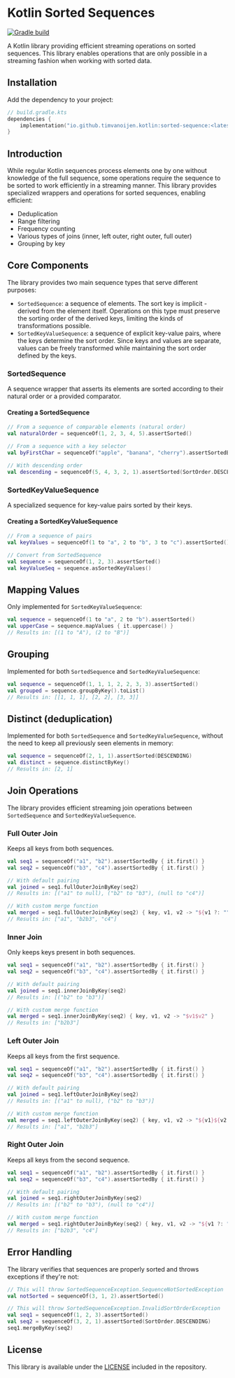 # Kotlin Sorted Sequences

[![Gradle build](https://github.com/timvanoijen/sorted-sequence/actions/workflows/gradle.yml/badge.svg)](https://github.com/timvanoijen/sorted-sequence/actions/workflows/gradle.yml)

A Kotlin library providing efficient streaming operations on sorted sequences. This library enables operations that are only possible in a streaming fashion when working with sorted data.

## Installation

Add the dependency to your project:

```kotlin
// build.gradle.kts
dependencies {
    implementation("io.github.timvanoijen.kotlin:sorted-sequence:<latest version>")
}
```

## Introduction

While regular Kotlin sequences process elements one by one without knowledge of the full sequence, some operations require the sequence to be sorted to work efficiently in a streaming manner. This library provides specialized wrappers and operations for sorted sequences, enabling efficient:

- Deduplication
- Range filtering
- Frequency counting
- Various types of joins (inner, left outer, right outer, full outer)
- Grouping by key

## Core Components

The library provides two main sequence types that serve different purposes:

- `SortedSequence`: a sequence of elements. The sort key is implicit - derived from the element itself. Operations on
  this type must preserve the sorting order of the derived keys, limiting the kinds of transformations possible.
- `SortedKeyValueSequence`: a sequence of explicit key-value pairs, where the keys determine the sort order. Since keys 
  and values are separate, values can be freely transformed while maintaining the sort order defined by the keys.

### SortedSequence

A sequence wrapper that asserts its elements are sorted according to their natural order or a provided comparator.

#### Creating a SortedSequence

```kotlin
// From a sequence of comparable elements (natural order)
val naturalOrder = sequenceOf(1, 2, 3, 4, 5).assertSorted()

// From a sequence with a key selector
val byFirstChar = sequenceOf("apple", "banana", "cherry").assertSortedBy { it.first() }

// With descending order
val descending = sequenceOf(5, 4, 3, 2, 1).assertSorted(SortOrder.DESCENDING)
```

### SortedKeyValueSequence

A specialized sequence for key-value pairs sorted by their keys.

#### Creating a SortedKeyValueSequence

```kotlin
// From a sequence of pairs
val keyValues = sequenceOf(1 to "a", 2 to "b", 3 to "c").assertSorted()

// Convert from SortedSequence
val sequence = sequenceOf(1, 2, 3).assertSorted()
val keyValueSeq = sequence.asSortedKeyValues()
```

## Mapping Values

Only implemented for `SortedKeyValueSequence`:

```kotlin
val sequence = sequenceOf(1 to "a", 2 to "b").assertSorted()
val upperCase = sequence.mapValues { it.uppercase() }
// Results in: [(1 to "A"), (2 to "B")]
```

## Grouping

Implemented for both `SortedSequence` and `SortedKeyValueSequence`:

```kotlin
val sequence = sequenceOf(1, 1, 1, 2, 2, 3, 3).assertSorted()
val grouped = sequence.groupByKey().toList()
// Results in: [[1, 1, 1], [2, 2], [3, 3]]
```

## Distinct (deduplication)

Implemented for both `SortedSequence` and `SortedKeyValueSequence`, without the need to keep all previously seen elements in memory:

```kotlin
val sequence = sequenceOf(2, 1, 1).assertSorted(DESCENDING)
val distinct = sequence.distinctByKey()
// Results in: [2, 1]
```

## Join Operations

The library provides efficient streaming join operations between `SortedSequence` and `SortedKeyValueSequence`.

### Full Outer Join

Keeps all keys from both sequences.

```kotlin
val seq1 = sequenceOf("a1", "b2").assertSortedBy { it.first() }
val seq2 = sequenceOf("b3", "c4").assertSortedBy { it.first() }

// With default pairing
val joined = seq1.fullOuterJoinByKey(seq2)
// Results in: [("a1" to null), ("b2" to "b3"), (null to "c4")]

// With custom merge function
val merged = seq1.fullOuterJoinByKey(seq2) { key, v1, v2 -> "${v1 ?: ""}${v2 ?: ""}" }
// Results in: ["a1", "b2b3", "c4"]
```

### Inner Join

Only keeps keys present in both sequences.

```kotlin
val seq1 = sequenceOf("a1", "b2").assertSortedBy { it.first() }
val seq2 = sequenceOf("b3", "c4").assertSortedBy { it.first() }

// With default pairing
val joined = seq1.innerJoinByKey(seq2)
// Results in: [("b2" to "b3")]

// With custom merge function
val merged = seq1.innerJoinByKey(seq2) { key, v1, v2 -> "$v1$v2" }
// Results in: ["b2b3"]
```

### Left Outer Join

Keeps all keys from the first sequence.

```kotlin
val seq1 = sequenceOf("a1", "b2").assertSortedBy { it.first() }
val seq2 = sequenceOf("b3", "c4").assertSortedBy { it.first() }

// With default pairing
val joined = seq1.leftOuterJoinByKey(seq2)
// Results in: [("a1" to null), ("b2" to "b3")]

// With custom merge function
val merged = seq1.leftOuterJoinByKey(seq2) { key, v1, v2 -> "${v1}${v2 ?: ""}" }
// Results in: ["a1", "b2b3"]
```

### Right Outer Join

Keeps all keys from the second sequence.

```kotlin
val seq1 = sequenceOf("a1", "b2").assertSortedBy { it.first() }
val seq2 = sequenceOf("b3", "c4").assertSortedBy { it.first() }

// With default pairing
val joined = seq1.rightOuterJoinByKey(seq2)
// Results in: [("b2" to "b3"), (null to "c4")]

// With custom merge function
val merged = seq1.rightOuterJoinByKey(seq2) { key, v1, v2 -> "${v1 ?: ""}$v2" }
// Results in: ["b2b3", "c4"]
```

## Error Handling

The library verifies that sequences are properly sorted and throws exceptions if they're not:

```kotlin
// This will throw SortedSequenceException.SequenceNotSortedException
val notSorted = sequenceOf(3, 1, 2).assertSorted()

// This will throw SortedSequenceException.InvalidSortOrderException
val seq1 = sequenceOf(1, 2, 3).assertSorted()
val seq2 = sequenceOf(3, 2, 1).assertSorted(SortOrder.DESCENDING)
seq1.mergeByKey(seq2)
```

## License

This library is available under the [LICENSE](LICENSE) included in the repository.
